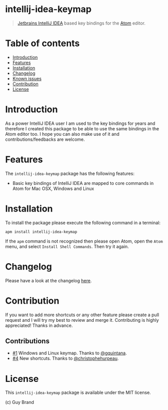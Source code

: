 # intellij-idea-keymap

> [Jetbrains IntelliJ IDEA](https://www.jetbrains.com/idea/) based key bindings for the [Atom](https://atom.io) editor.

# Table of contents

- [Introduction](#introduction)
- [Features](#features)
- [Installation](#installation)
- [Changelog](#changelog)
- [Known issues](#known-issues)
- [Contribution](#contribution)
- [License](#license)

# Introduction

As a power IntelliJ IDEA user I am used to the key bindings for years and therefore I created this package to be able to use the same bindings in the Atom editor too. I hope you can also make use of it and contributions/feedbacks are welcome.

# Features

The `intellij-idea-keymap` package has the following features:

* Basic key bindings of IntelliJ IDEA are mapped to core commands in Atom for Mac OSX, Windows and Linux

# Installation

To install the package please execute the following command in a terminal:

```shell
apm install intellij-idea-keymap
```

If the `apm` command is not recognized then please open Atom, open the `Atom` menu, and select `Install Shell Commands`. Then try it again.

# Changelog

Please have a look at the changelog [here](https://github.com/guylabs/intellij-idea-keymap/blob/master/CHANGELOG.md).

# Contribution

If you want to add more shortcuts or any other feature please create a pull request and I will try my best to review and merge it. Contributing is highly appreciated! Thanks in advance.

## Contributions

* [#1](https://github.com/guylabs/intellij-idea-keymap/pull/1) Windows and Linux keymap. Thanks to [@gquintana](https://github.com/gquintana).
* [#4](https://github.com/guylabs/intellij-idea-keymap/pull/4) New shortcuts. Thanks to [@christophehurpeau](https://github.com/christophehurpeau).

# License

This `intellij-idea-keymap` package is available under the MIT license.

(c) Guy Brand
